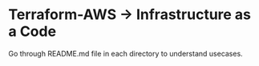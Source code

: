# Terraform-AWS   -> Infrastructure as a Code

Go through README.md file in each directory to understand usecases.


